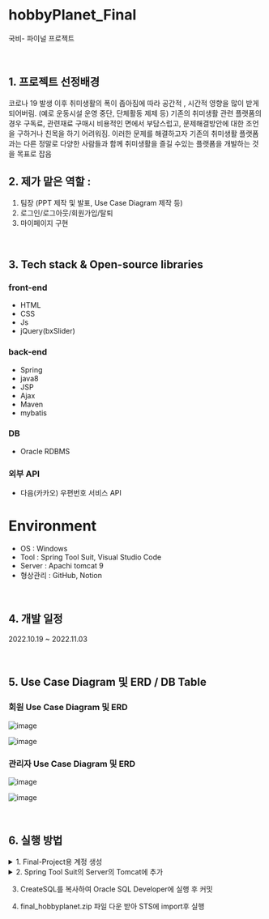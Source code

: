 # hobbyPlanet_Final
국비- 파이널 프로젝트

&nbsp;

## 1. 프로젝트 선정배경
코로나 19 발생 이후 취미생활의 폭이 좁아짐에 따라 공간적 , 시간적 영향을 많이 받게 되어버림. (예로 운동시설 운영 중단, 단체활동 제제 등) 
기존의 취미생활 관련 플랫폼의 경우 구독료, 관련재료 구매시 비용적인 면에서 부담스럽고, 문제해결방안에 대한 조언을 구하거나 친목을 하기 어려워짐. 이러한 문제를 해결하고자 기존의 취미생활 플랫폼과는 다른 정말로 다양한 사람들과 함께 취미생활을 즐길 수있는 플랫폼을 개발하는 것을 목표로 잡음


## 2. 제가 맡은 역할 : 
1. 팀장 (PPT 제작 및 발표, Use Case Diagram 제작 등)
2. 로그인/로그아웃/회원가입/탈퇴
3. 마이페이지 구현
                   
&nbsp;

## 3. Tech stack & Open-source libraries
### front-end
- HTML
- CSS
- Js
- jQuery(bxSlider)

### back-end
- Spring 
- java8 
- JSP
- Ajax
- Maven
- mybatis

### DB
- Oracle RDBMS

### 외부 API
- 다음(카카오) 우편번호 서비스 API

# Environment
- OS : Windows
- Tool : Spring Tool Suit, Visual Studio Code
- Server : Apachi tomcat 9
- 형상관리 : GitHub, Notion
  
&nbsp;
  
## 4. 개발 일정
2022.10.19 ~ 2022.11.03

&nbsp;
  
## 5. Use Case Diagram 및 ERD / DB Table
### 회원 Use Case Diagram  및 ERD
![image](https://user-images.githubusercontent.com/109445583/199931086-e553c83f-9ab2-4c89-aec4-5e14377bfec2.png)

![image](https://user-images.githubusercontent.com/109445583/199931251-f0aecfa7-79a6-4363-8f8d-c2ca56022136.png)

### 관리자 Use Case Diagram 및 ERD
![image](https://user-images.githubusercontent.com/109445583/199931116-8eb49fd1-7ae2-4c01-b4b0-09b0559f41a4.png)

![image](https://user-images.githubusercontent.com/109445583/199931277-f78cc80c-bb5a-4b73-9292-924d10a09a33.png)

&nbsp;
  
## 6. 실행 방법
<details>
<summary>1. Final-Project용 계정 생성</summary>
계정이름: final 
비번: tiger

![image](https://user-images.githubusercontent.com/109445583/199931963-eb501e11-2495-4d51-b4ff-ea944217dd72.png)


![image](https://user-images.githubusercontent.com/109445583/199933193-a5ecbbdf-3f28-4583-87f5-b21aea6c603c.png)

</details>


<details>
<summary>2. Spring Tool Suit의 Server의 Tomcat에 추가</summary>
context.xml의 하단에 추가

    <Resource auth="Container" driverClassName="oracle.jdbc.driver.OracleDriver" maxActive="100"
    maxIdle="30" maxWait="10000" name="jdbc/oracle" password="tiger" type="javax.sql.DataSource"
    url="jdbc:oracle:thin:@localhost:1521:xe" username="final"  />

</details>

3. CreateSQL를 복사하여 Oracle SQL Developer에 실행 후 커밋

4. final_hobbyplanet.zip 파일 다운 받아 STS에 import후 실행

